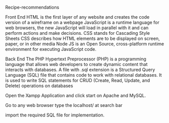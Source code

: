 Recipe-recommendations

Front End
HTML is the first layer of any website and creates the code version of a wireframe on a webpage
JavaScript is a runtime language for web browsers, the new JavaScript will load in parallel with it and 
can perform actions and make decisions. CSS stands for Cascading Style Sheets
CSS describes how HTML elements are to be displayed on screen, paper, or in other media
Node JS is an Open Source, cross-platform runtime environment for executing JavaScript code. 

Back End
The PHP Hypertext Preprocessor (PHP) is a programming language that allows web developers to 
create dynamic content that interacts with databases.
A file with .sql extension is a Structured Query Language (SQL) file that contains code to work with 
relational databases. 
It is used to write SQL statements for CRUD (Create, Read, Update, and Delete) 
operations on databases

Open the Xampp Application and click start on Apache and MySQL. 

Go to any web browser type the localhost/ at search bar

import the required SQL file for implementation.
